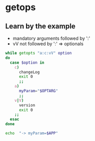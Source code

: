 # getops

## Learn by the example

* mandatory arguments followed by ':'
* vV not followed by ':' =>  optionals

```bash
while getopts "a:c:vV" option
do
  case $option in
    c)
      changeLog
      exit 0
      ;;
    a)
      myParam="$OPTARG"
      ;;
    v|V)
      version
      exit 0
    ;;
  esac
done

echo  "-> myParam=$APP"
```
